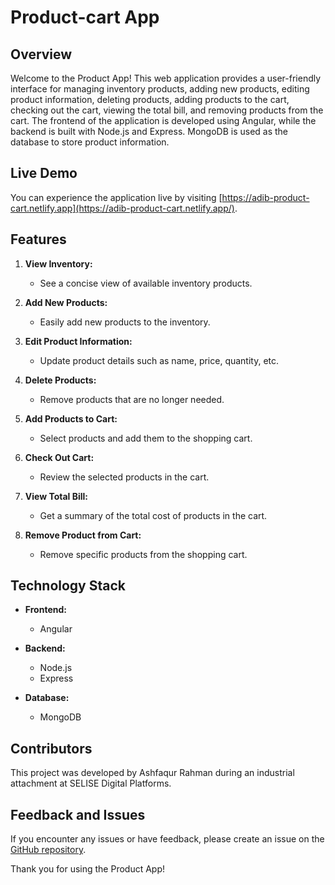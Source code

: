 # Product-cart App

## Overview

Welcome to the Product App! This web application provides a user-friendly interface for managing inventory products, adding new products, editing product information, deleting products, adding products to the cart, checking out the cart, viewing the total bill, and removing products from the cart. The frontend of the application is developed using Angular, while the backend is built with Node.js and Express. MongoDB is used as the database to store product information.

## Live Demo

You can experience the application live by visiting [https://adib-product-cart.netlify.app](https://adib-product-cart.netlify.app/).

## Features

1.  **View Inventory:**
    
    -   See a concise view of available inventory products.
2.  **Add New Products:**
    
    -   Easily add new products to the inventory.
3.  **Edit Product Information:**
    
    -   Update product details such as name, price, quantity, etc.
4.  **Delete Products:**
    
    -   Remove products that are no longer needed.
5.  **Add Products to Cart:**
    
    -   Select products and add them to the shopping cart.
6.  **Check Out Cart:**
    
    -   Review the selected products in the cart.
7.  **View Total Bill:**
    
    -   Get a summary of the total cost of products in the cart.
8.  **Remove Product from Cart:**
    
    -   Remove specific products from the shopping cart.

## Technology Stack

-   **Frontend:**
    
    -   Angular
-   **Backend:**
    
    -   Node.js
    -   Express
-   **Database:**
    
    -   MongoDB
## Contributors

This project was developed by Ashfaqur Rahman during an industrial attachment at SELISE Digital Platforms.

## Feedback and Issues

If you encounter any issues or have feedback, please create an issue on the [GitHub repository](https://github.com/Adibur6/Product-Cart/issues).

Thank you for using the Product App!
